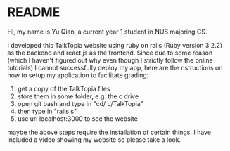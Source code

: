 # README
Hi, my name is Yu Qian, a current year 1 student in NUS majoring CS.

I developed this TalkTopia website using ruby on rails (Ruby version 3.2.2) as the backend and react.js as the frontend.
Since due to some reason (which I haven't figured out why even though I strictly follow the online tutorials) I cannot successfully deploy my app, here are the nstructions on how to setup my application to facilitate grading:

1. get a copy of the TalkTopia files
2. store them in some folder, e.g: the c drive
3. open git bash and type in "cd/ c/TalkTopia"
4. then type in "rails s"
5. use url localhost:3000 to see the website

maybe the above steps require the installation of certain things. I have included a video showing my website so please take a look.
